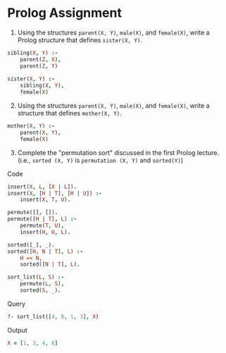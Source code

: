 # Prolog Assignment

1. Using the structures `parent(X, Y)`, `male(X)`, and `female(X)`, write a Prolog structure that defines 
   `sister(X, Y)`.

```prolog
sibling(X, Y) :- 
    parent(Z, X),
    parent(Z, Y)
    
sister(X, Y) :- 
    sibling(X, Y),
    female(X)
```

2. Using the structures `parent(X, Y)`, `male(X)`, and `female(X)`, write a structure that defines `mother(X, Y)`.

```prolog
mother(X, Y) :- 
    parent(X, Y),
    female(X)
```

3. Complete the "permutation sort" discussed in the first Prolog lecture. (i.e., `sorted (X, Y)` is `permutation (X, Y)` 
   and `sorted(Y)`)

Code

```prolog
insert(X, L, [X | L]).
insert(X, [H | T], [H | U]) :-
	insert(X, T, U).

permute([], []).
permute([H | T], L) :-
	permute(T, U),
	insert(H, U, L).

sorted([_], _).
sorted([H, N | T], L) :-
    H =< N,
    sorted([N | T], L).

sort_list(L, S) :-
    permute(L, S),
    sorted(S, _).
```

Query

```prolog
?- sort_list([4, 8, 1, 3], X)
```

Output

```prolog
X = [1, 3, 4, 8]
```
